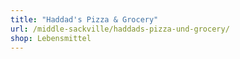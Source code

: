 ```yaml
---
title: "Haddad's Pizza & Grocery"
url: /middle-sackville/haddads-pizza-und-grocery/
shop: Lebensmittel
---
```

